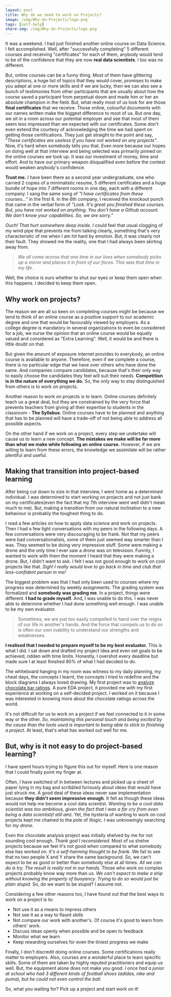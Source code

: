 ```yaml
---
layout: post
title: Why do we need to work on Projects?
image: /img/Why-do-Projects/logo.png
tags: [self-help]
share-img: /img/Why-do-Projects/logo.png
---
```


It was a weekend. I had just finished another online course on Data Science. I felt accomplished. Well, after "successfully completing" 5 different courses and receiving "certificates" for each of them, anybody would tend to be of the confidence that they are now **real data scientists**. I too was no different.

But, online courses can be a funny thing. Most of them have glittering descriptions, a huge list of topics that they would cover, promises to make you adept at one or more skills and if we are lucky, then we can also see a bunch of testimonies from other participants that are usually about how the course saved a participant from perpetual doom and made him or her an absolute champion in the field. But, what really most of us look for are those **final certificates** that we receive. Those online, colourful documents with our names written make the biggest difference to most of us. But one day, we sit in a room across our potential employer and see that most of them seem less impressed than we expected with our certificates. Some don't even extend the courtesy of acknowledging the time we had spent on getting those certifications. They just get straight to the point and say, "*These certificates are useless if you have not worked on any projects"*. Now, it's hard when somebody tells you that. Even more because our hopes on doing well at that interview and being selected was primarily pinned on the online courses we took up. It was our investment of money, time and effort. And to have our primary weapon disqualified even before the contest would weaken anybody's confidence. 

**Trust me.** I have been there as a second year undergraduate, one who carried 2 copies of a minimalistic resume, 5 different certificates and a huge bundle of hope into 7 different rooms in one day, each with a different company. I sang the same song of *"I have certificates from these courses..."* in the first 6. In the 6th company, I received the knockout punch that came in the verbal form of *"Look. It's great you finished these courses. But, you have not worked on anything. You don't have a Github account. We don't know your capabilities. So, we are sorry."*

*Ouch! That hurt somewhere deep inside.* I could feel that usual clogging of my wind pipe that prevents me from talking clearly, something that's very characteristic of me when I am hit hard by emotion. But, it was clearly not their fault. They showed me the reality, one that I had always been skirting away from. 

>  *We all come across that one time in our lives when somebody picks up a mirror and places it in front of our faces.* *This was that time in my life.*

Well, the choice is ours whether to shut our eyes or keep them open when this happens. I decided to keep them open.

## Why work on projects?

The reason we are all so keen on completing courses might be because we tend to think of an online course as a positive support to our academic degree and one that would be favourably viewed by employers. As a college degree is mandatory in several organizations to even be considered for a job, we nurse the opinion that an online course would be equally valued and considered as "Extra Learning". Well, it would be and there is little doubt on that. 

But given the amount of exposure internet provides to everybody, an online course is available to anyone. Therefore, even if we complete a course, there is no particular edge that we have over others who have done the same. And companies compare candidates, because that's their only way to easily choose the candidates they feel will suit their needs. **Competition is in the nature of everything we do.** So, the only way to stay distinguished from others is to work on projects. 

Another reason to work on projects is to learn. Online courses definitely teach us a great deal, but they are constrained by the very force that prevents teachers from giving all their expertise to students in the classroom - **The Syllabus**. Online courses have to be planned and anything that has to be planned will have a trade-off of not being able to address all possible aspects. 

On the other hand if we work on a project, every step we undertake will cause us to learn a new concept. **The mistakes we make will be far more than what we make while following an online course.** However, if we are willing to learn from these errors, the knowledge we assimilate will be rather plentiful and useful.

## Making that transition into project-based learning

After being cut down to size in that interview, I went home as a determined individual. I was determined to start working on projects and not just bank on my certificates(even the fact that my 7th interview went well didn't mean much to me). But, making a transition from our natural inclination to a new behaviour is probably the toughest thing to do. 

I read a few articles on how to apply data science and work on projects. Then I had a few light conversations with my peers in the following days. A few conversations were very discouraging to be frank. Not that my peers were bad conversationalists, some of them just seemed way smarter than I was. They seemed to be doing very impressive stuff. Some were making a drone and the only time I ever saw a drone was on television. Funnily, I wanted to work with them the moment I heard that they were making a drone. But, I didn't want to ask. I felt I was not good enough to work on cool projects like that. *Sigh! I really would love to go back in time and club that less-confident person in me!* 

The biggest problem was that I had only been used to courses where my progress was determined by weekly assignments. The grading system was formalized and **somebody was grading me**. In a project, things were different. **I had to grade myself.** And, I was unable to do this. I was never able to determine whether I had done something well enough. I was unable to be my own evaluator. 

> Sometimes, we are just too easily compelled to hand over the reigns of our life in another's hands. And the force that compels us to do so is often our own inability to understand our strengths and weaknesses.

**I realised that I needed to prepare myself to be my best evaluator.** This is what I did. I sat down and drafted my project idea and even set goals to be achieved, ridden with time limits. Honestly, I overshot every deadline but made sure I at least finished 80% of what I had decided to do. 

The whiteboard hanging in my room was witness to my daily planning, my cheat days, the concepts I learnt, the concepts I tried to redefine and the block diagrams I always loved drawing. My first project was to [analyze chocolate bar ratings](https://github.com/ry05/Chocolate-Bar-Analysis). A pure EDA project, it provided me with my first experience at working on a self-decided project. I worked on it because I was interested in knowing more about the chocolate ratings across the world. 

It's not difficult for us to work on a project if we feel connected to it in some way or the other. *So, maintaining this personal touch and being excited by the cause than the tools used is important to being able to stick to finishing a project.* At least, that's what has worked out well for me.

## But, why is it not easy to do project-based learning?

I have spent hours trying to figure this out for myself. Here is one reason that I could finally point my finger at.

Often, I have switched of in between lectures and picked up a sheet of paper lying in my bag and scribbled furiously about ideas that would have just struck me. A good deal of these ideas never saw implementation because **they didn't seem impressive enough**. It felt as though these ideas would not help me become a cool data scientist. *Wanting to be a cool data scientist was too ambitious, given the fact that I was a far cry from even being a data scientist(I still am).* Yet, the hysteria of wanting to work on cool projects kept me chained to the pole of illogic. I was unknowingly searching for *my drone*. 

Even the chocolate analysis project was initially shelved by me for not sounding cool enough. *Thank god I reconsidered.* Most of us shelve projects because we feel it's not good when compared to what somebody else has worked on. *It's a self-harming thought to be frank.* We fail to see that no two people X and Y share the same background. So, we can't expect to be as good or better than somebody else at all times. *All we can do is try. The result is really not in our hands.* Those who work on complex projects probably know way more than us. *We can't expect to make a ship without knowing the property of buoyancy. Trying to do so would just be plain stupid.* So, do we want to be stupid? I assume not.

Considering a few other reasons too, I have found out that the best ways to work on a project is to:

- Not use it as a means to impress others
- Not see it as a way to flaunt skills
- Not compare our work with another's. Of course it's good to learn from others' work.
- Discuss ideas openly when possible and be open to feedback
- Monitor what we learn
- Keep rewarding ourselves for even the tiniest progress we make

Finally, I don't discredit doing online courses. Some certifications really matter to employers. Also, courses are a wonderful place to learn specific skills. Some of them are taken by highly reputed practitioners and equip us well. But, the equipment alone does not make you good. *I once had a junior at school who had 3 different kinds of football shoes (adidas, nike and puma), but he could not even control the ball.* 

So, what you waiting for? Pick up a project and start work on it!
